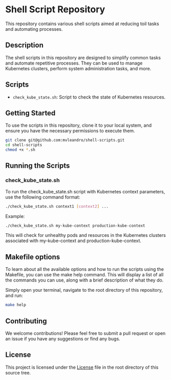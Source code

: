 # Shell Script Repository

This repository contains various shell scripts aimed at reducing toil tasks and automating processes.

## Description

The shell scripts in this repository are designed to simplify common tasks and automate repetitive processes. They can be used to manage Kubernetes clusters, perform system administration tasks, and more.

## Scripts

- `check_kube_state.sh`: Script to check the state of Kubernetes resources.

## Getting Started

To use the scripts in this repository, clone it to your local system, and ensure you have the necessary permissions to execute them.

```bash
git clone git@github.com:mvleandro/shell-scripts.git
cd shell-scripts
chmod +x *.sh
```

## Running the Scripts

### check_kube_state.sh
To run the check_kube_state.sh script with Kubernetes context parameters, use the following command format:

```bash
./check_kube_state.sh context1 [context2] ...
```

Example:
```bash
./check_kube_state.sh my-kube-context production-kube-context
```
This will check for unhealthy pods and resources in the Kubernetes clusters associated with my-kube-context and production-kube-context.

## Makefile options
To learn about all the available options and how to run the scripts using the Makefile, you can use the make help command. This will display a list of all the commands you can use, along with a brief description of what they do.

Simply open your terminal, navigate to the root directory of this repository, and run:

```bash
make help
```


## Contributing
We welcome contributions! Please feel free to submit a pull request or open an issue if you have any suggestions or find any bugs.

## License
This project is licensed under the [License](LICENSE)  file in the root directory of this source tree.
